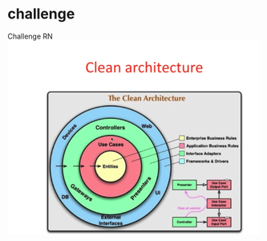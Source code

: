 # challenge
Challenge RN
![alt text](https://raw.githubusercontent.com/paulosoujava/desafioPicPay/main/clean.png)
